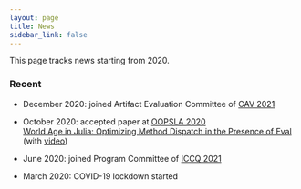 ```yaml
---
layout: page
title: News
sidebar_link: false
---
```


This page tracks news starting from 2020.

### Recent

* December 2020: joined Artifact Evaluation Committee of
  [CAV 2021](http://i-cav.org/2021)

* October 2020: accepted paper at
  [OOPSLA 2020](https://2020.splashcon.org/track/splash-2020-oopsla)  
  [World Age in Julia: Optimizing Method Dispatch in the Presence of Eval](http://127.0.0.1:4000/files/papers/oopsla2020_juliette-world-age.pdf)
  (with [video](https://www.youtube.com/watch?v=d6lTCnhdbqE))

* June 2020: joined Program Committee of [ICCQ 2021](https://www.iccq.ru/)

* March 2020: COVID-19 lockdown started
